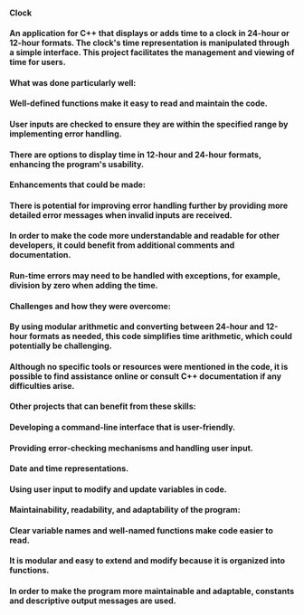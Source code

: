 
#### Clock

#### An application for C++ that displays or adds time to a clock in 24-hour or 12-hour formats. The clock's time representation is manipulated through a simple interface. This project facilitates the management and viewing of time for users.

#### What was done particularly well:

#### Well-defined functions make it easy to read and maintain the code.

#### User inputs are checked to ensure they are within the specified range by implementing error handling.

#### There are options to display time in 12-hour and 24-hour formats, enhancing the program's usability.

#### Enhancements that could be made:

#### There is potential for improving error handling further by providing more detailed error messages when invalid inputs are received.

####  In order to make the code more understandable and readable for other developers, it could benefit from additional comments and documentation.

#### Run-time errors may need to be handled with exceptions, for example, division by zero when adding the time.

#### Challenges and how they were overcome:

#### By using modular arithmetic and converting between 24-hour and 12-hour formats as needed, this code simplifies time arithmetic, which could potentially be challenging.

#### Although no specific tools or resources were mentioned in the code, it is possible to find assistance online or consult C++ documentation if any difficulties arise.

#### Other projects that can benefit from these skills:

#### Developing a command-line interface that is user-friendly.

#### Providing error-checking mechanisms and handling user input.

#### Date and time representations.

#### Using user input to modify and update variables in code.

#### Maintainability, readability, and adaptability of the program:

#### Clear variable names and well-named functions make code easier to read.

#### It is modular and easy to extend and modify because it is organized into functions.

#### In order to make the program more maintainable and adaptable, constants and descriptive output messages are used.
